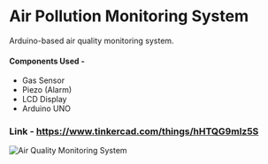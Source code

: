 # Air Pollution Monitoring System
Arduino-based air quality monitoring system.

#### Components Used - 
- Gas Sensor
- Piezo (Alarm)
- LCD Display
- Arduino UNO

### Link - https://www.tinkercad.com/things/hHTQG9mlz5S

![Air Quality Monitoring System](https://github.com/Yukti-J/Air-Pollution-Monitoring-System/assets/97127815/1f2a675f-e672-4fca-ac3d-815fe73fd995)
